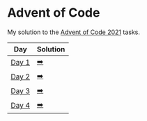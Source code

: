 # Advent of Code

My solution to the [Advent of Code 2021](https://adventofcode.com) tasks.

| Day                                          | Solution                                               |
|----------------------------------------------|--------------------------------------------------------|
| [Day 1](https://adventofcode.com/2021/day/1) | [➡️️](src/main/kotlin/de/mowee/advent/of/code/Day1.kt) |
| [Day 2](https://adventofcode.com/2021/day/2) | [➡️](src/main/kotlin/de/mowee/advent/of/code/Day2.kt)  |
| [Day 3](https://adventofcode.com/2021/day/3) | [➡️](src/main/kotlin/de/mowee/advent/of/code/Day3.kt)  |
| [Day 4](https://adventofcode.com/2021/day/4) | [➡️](src/main/kotlin/de/mowee/advent/of/code/Day4.kt)  |
